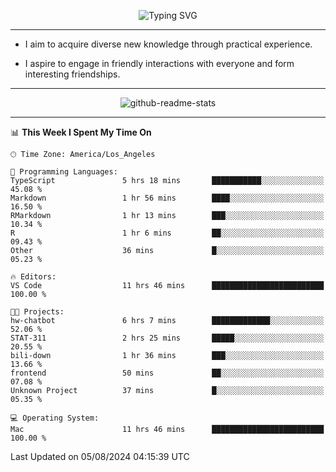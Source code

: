 <p align="center">
  <img src="https://readme-typing-svg.demolab.com?font=Fira+Code&weight=500&size=32&duration=2500&pause=1600&center=true&vCenter=true&random=false&width=1024&height=64&lines=Hi+there+%F0%9F%91%8B;I'm+delighted+you+could+make+it+here+%F0%9F%8E%89;I'm+Harry%2C+a+college+student+still+finding+my+way" alt="Typing SVG" />
</p>


---


- I aim to acquire diverse new knowledge through practical experience.

- I aspire to engage in friendly interactions with everyone and form interesting friendships.


---


<p align="center">
  <img src="https://github-readme-stats.vercel.app/api?username=Harry-Jing&show_icons=true" alt="github-readme-stats"/>
</p>


---

<!--START_SECTION:waka-->
📊 **This Week I Spent My Time On** 

```text
🕑︎ Time Zone: America/Los_Angeles

💬 Programming Languages: 
TypeScript               5 hrs 18 mins       ███████████░░░░░░░░░░░░░░   45.08 % 
Markdown                 1 hr 56 mins        ████░░░░░░░░░░░░░░░░░░░░░   16.50 % 
RMarkdown                1 hr 13 mins        ███░░░░░░░░░░░░░░░░░░░░░░   10.34 % 
R                        1 hr 6 mins         ██░░░░░░░░░░░░░░░░░░░░░░░   09.43 % 
Other                    36 mins             █░░░░░░░░░░░░░░░░░░░░░░░░   05.23 % 

🔥 Editors: 
VS Code                  11 hrs 46 mins      █████████████████████████   100.00 % 

🐱‍💻 Projects: 
hw-chatbot               6 hrs 7 mins        █████████████░░░░░░░░░░░░   52.06 % 
STAT-311                 2 hrs 25 mins       █████░░░░░░░░░░░░░░░░░░░░   20.55 % 
bili-down                1 hr 36 mins        ███░░░░░░░░░░░░░░░░░░░░░░   13.66 % 
frontend                 50 mins             ██░░░░░░░░░░░░░░░░░░░░░░░   07.08 % 
Unknown Project          37 mins             █░░░░░░░░░░░░░░░░░░░░░░░░   05.35 % 

💻 Operating System: 
Mac                      11 hrs 46 mins      █████████████████████████   100.00 % 
```


 Last Updated on 05/08/2024 04:15:39 UTC
<!--END_SECTION:waka-->
